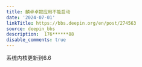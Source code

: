 ```yaml
---
title: 麟卓卓懿应用不能启动
date: '2024-07-01'
linkTitle: https://bbs.deepin.org/en/post/274563
source: deepin_bbs
description:  176******88 
disable_comments: true
---
```

系统内核更新到6.6
